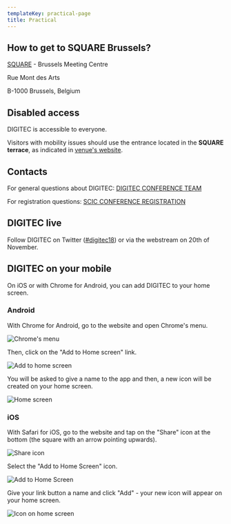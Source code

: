 ```yaml
---
templateKey: practical-page
title: Practical
---
```

## How to get to SQUARE Brussels?

[SQUARE](https://www.square-brussels.com/en/contact.html) - Brussels Meeting Centre

Rue Mont des Arts

B-1000 Brussels, Belgium

## Disabled access

DIGITEC is accessible to everyone.

Visitors with mobility issues should use the entrance located in the **SQUARE terrace**, as indicated in [venue's website](https://www.square-brussels.com/en/about-us/access.html#walk). 

## Contacts

For general questions about DIGITEC: [DIGITEC CONFERENCE TEAM](mailto:DIGITEC-CONFERENCE@ec.europa.eu)

For registration questions: [SCIC CONFERENCE REGISTRATION](mailto:SCIC-CONF-REGISTRATION@ec.europa.eu)

## DIGITEC live

Follow DIGITEC on Twitter ([\#digitec18](https://twitter.com/hashtag/digitec16)) or via the webstream on 20th of November.

## DIGITEC on your mobile

On iOS or with Chrome for Android, you can add DIGITEC to your home screen.

### Android

With Chrome for Android, go to the website and open Chrome's menu.

![Chrome's menu](./android1.jpg)

Then, click on the "Add to Home screen" link.

![Add to home screen](./android2.jpg)

You will be asked to give a name to the app and then, a new icon will be created on your home screen.

![Home screen](./android3.jpg)

### iOS

With Safari for iOS, go to the website and tap on the "Share" icon at the bottom (the square with an arrow pointing upwards).

![Share icon](./ios1.jpg)

Select the "Add to Home Screen" icon.

![Add to Home Screen](./ios2.jpg)

Give your link button a name and click "Add" - your new icon will appear on your home screen.

![Icon on home screen](./ios3.jpg)
